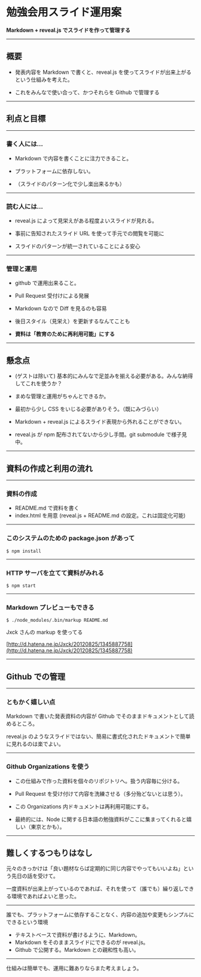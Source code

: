 勉強会用スライド運用案
=======================

**Markdown + reveal.js でスライドを作って管理する**

- - -

概要
----

* 発表内容を Markdown で書くと、reveal.js を使ってスライドが出来上がるという仕組みを考えた。

* これをみんなで使い合って、かつそれらを Github で管理する


- - -


利点と目標
----------

- - -

### 書く人には…

* Markdown で内容を書くことに注力できること。
* プラットフォームに依存しない。

* （スライドのパターン化で少し楽出来るかも）


- - -

### 読む人には…

* reveal.js によって見栄えがある程度よいスライドが見れる。

* 事前に告知されたスライド URL を使って手元での閲覧を可能に

* スライドのパターンが統一されていることによる安心

- - -

### 管理と運用

* github で運用出来ること。

* Pull Request 受付けによる発展

* Markdown なので Diff を見るのも容易

* 後日スタイル（見栄え）を更新するなんてことも

* **資料は「教育のために再利用可能」にする**

- - -


懸念点
-------

* (ゲストは除いて) 基本的にみんなで足並みを揃える必要がある。みんな納得してこれを使うか？

* まめな管理と運用がちゃんとできるか。

* 最初から少し CSS をいじる必要がありそう。（既にみづらい）

* Markdown + reveal.js によるスライド表現から外れることができない。

* reveal.js が npm 配布されてないから少し手間。git submodule で様子見中。


- - -


資料の作成と利用の流れ
----------

* * *


### 資料の作成

- README.md で資料を書く
- index.html を用意 (reveal.js + README.md の設定。これは固定化可能)

* * *

### このシステムのための package.json があって

    $ npm install

* * *

### HTTP サーバを立てて資料がみれる

    $ npm start

* * *

### Markdown プレビューもできる

    $ ./node_modules/.bin/markup README.md

Jxck さんの markup を使ってる

[http://d.hatena.ne.jp/Jxck/20120825/1345887758](http://d.hatena.ne.jp/Jxck/20120825/1345887758)

- - -


Github での管理
---------------

- - -

### ともかく嬉しい点

Markdown で書いた発表資料の内容が Github でそのままドキュメントとして読めるところ。

reveal.js のようなスライドではない、簡易に書式化されたドキュメントで簡単に見れるのは楽でよい。


- - -


### Github Organizations を使う

* この仕組みで作った資料を個々のリポジトリへ。扱う内容毎に分ける。

* Pull Request を受け付けて内容を洗練させる（多分殆どないとは思う）。

* この Organizations 内ドキュメントは再利用可能にする。

* 最終的には、Node に関する日本語の勉強資料がここに集まってくれると嬉しい（東京とかも）。


- - -

難しくするつもりはなし
---------------------

元々のきっかけは「良い題材ならば定期的に同じ内容でやってもいいよね」という先日の話を受けて。

一度資料が出来上がっているのであれば、それを使って（誰でも）繰り返しできる環境であればよいと思った。

* * *

誰でも、プラットフォームに依存することなく、内容の追加や変更もシンプルにできるという環境

* テキストベースで資料が書けるように、Markdown。
* Markdown をそのままスライドにできるのが reveal.js。
* Github で公開する。Markdown との親和性も高い。

* * *

仕組みは簡単でも、運用に難ありならまた考えましょう。
